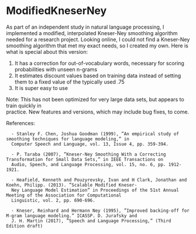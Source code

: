 # ModifiedKneserNey

As part of an independent study in natural language processing, I implemented a modified, interpolated Kneser-Ney smoothing algorithm needed for a research project.  Looking online, I could not find a Kneser-Ney smoothing algorithm that met my exact needs, so I created my own.  Here is what is special about this version:

1)	It has a correction for out-of-vocabulary words, necessary for scoring probabilities with unseen n-grams
2)	It estimates discount values based on training data instead of setting them to a fixed value of the typically used .75
3)	It is super easy to use

Note: This has not been optimized for very large data sets, but appears to train quickly in   
      practice.  New features and versions, which may include bug fixes, to come.


References: 
      
      - Stanley F. Chen, Joshua Goodman (1999), ”An empirical study of smoothing techniques for language modeling,” in 
      Computer Speech and Language, vol. 13, Issue 4, pp. 359-394.

      - P. Taraba (2007), ”Kneser-Ney Smoothing With a Correcting Transformation for Small Data Sets,” in IEEE Transactions on 
      Audio, Speech, and Language Processing, vol. 15, no. 6, pp. 1912-1921.

      - Heafield, Kenneth and Pouzyrevsky, Ivan and H Clark, Jonathan and Koehn, Philipp. (2013). ”Scalable Modified Kneser-
      Ney Language Model Estimation” in Proceedings of the 51st Annual Meeting of the Association for Computational 
      Linguistic, vol. 2, pp. 690-696.

      - Kneser, Reinhard and Hermann Ney (1995), ”Improved backing-off for M-gram language modeling.” ICASSP. D. Jurafsky and 
      J. H. Martin (2017), ”Speech and Language Processing,” (Third Edition draft)

